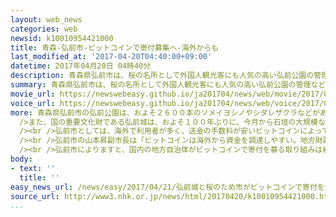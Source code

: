 ```yaml
---
layout: web_news
categories: web
newsid: k10010954421000
title: 青森-弘前市-ビットコインで寄付募集へ-海外からも
last_modified_at: '2017-04-20T04:40:00+09:00'
datetime: 2017年04月20日 04時40分
description: 青森県弘前市は、桜の名所として外国人観光客にも人気の高い弘前公園の管理などにかかる費用について、海外の利用者が多い仮想通貨の「ビットコイン」で国内外から広く寄付を募る方針を固め、自治体による仮想通貨の新たな活用例として注目されます。
summary: 青森県弘前市は、桜の名所として外国人観光客にも人気の高い弘前公園の管理などにかかる費用について、海外の利用者が多い仮想通貨の「ビットコイン」で国内外から広く寄付を募る方針を固め、自治体による仮想通貨の新たな活用例として注目されます。
movie_url: https://newswebeasy.github.io/ja201704/news/web/movie/2017/04/21/k10010954421000.mp4
voice_url: https://newswebeasy.github.io/ja201704/news/web/voice/2017/04/21/k10010954421000.mp3
more: 青森県弘前市の弘前公園は、およそ２６００本のソメイヨシノやシダレザクラなどがあり、毎年春に開かれる「弘前さくらまつり」には国内外から多くの観光客が訪れます。<br
  />また、国の重要文化財である弘前城は、およそ１００年ぶりに、今月から石垣の大規模な解体修理が行われています。<br /><br />弘前市は、年間で数千万円かかる弘前公園の桜の管理や、今年度だけでおよそ２億円かかる弘前城の石垣を修理する費用の一部について、インターネット上でやり取りする仮想通貨のビットコインで寄付を募る方針を固めました。<br
  /><br />弘前市としては、海外で利用者が多く、送金の手数料が安いビットコインによって、海外からも広く寄付を集めたい考えで、近く、ビットコインのサービス会社を通じて募集を始める計画です。<br
  /><br />弘前市の山本昇副市長は「ビットコインは海外から資金を調達しやすい。地方財政は決して豊かではなく、資金調達の手段の多様化が求められる中、大きなメリットがあると思う」と話しています。<br
  /><br />弘前市によりますと、国内の地方自治体がビットコインで寄付を募る取り組みは初めてと見られ、仮想通貨の新たな活用例として注目されます。
body:
- text: ''
  title: ''
easy_news_url: /news/easy/2017/04/21/弘前城と桜のため市がビットコインで寄付を集める/
source_url: http://www3.nhk.or.jp/news/html/20170420/k10010954421000.html
...
```


